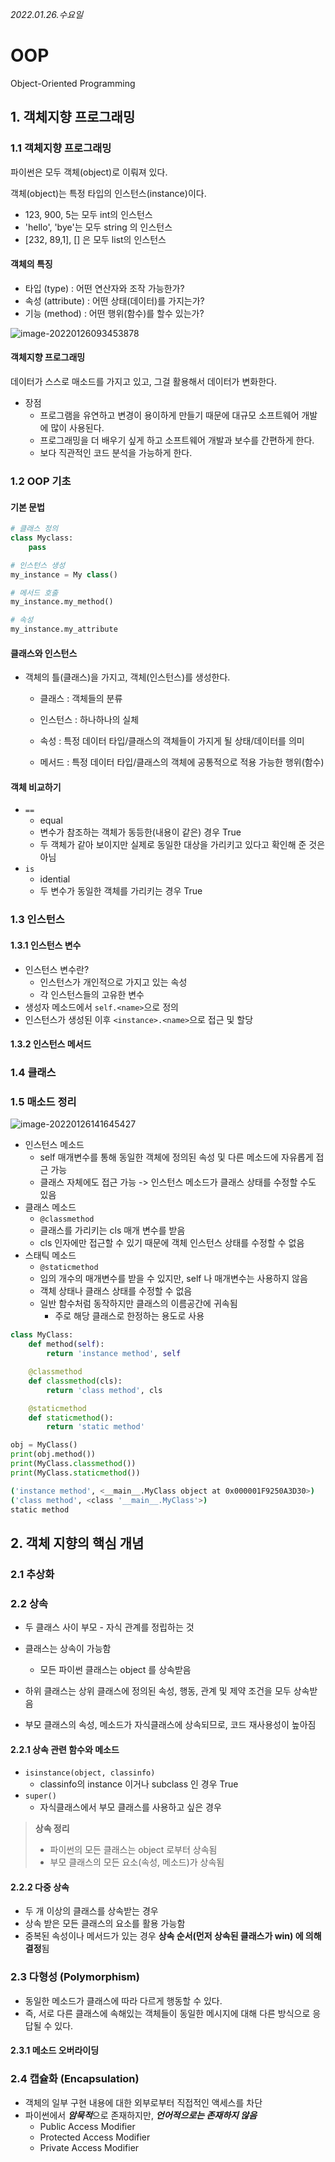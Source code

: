 *2022.01.26.수요일*

# OOP

Object-Oriented Programming

## 1. 객체지향 프로그래밍

### 1.1 객체지향 프로그래밍

파이썬은 모두 객체(object)로 이뤄져 있다.

객체(object)는 특정 타입의 인스턴스(instance)이다.

* 123, 900, 5는 모두 int의 인스턴스
* 'hello', 'bye'는 모두 string 의 인스턴스
* [232, 89,1], [] 은 모두 list의 인스턴스

#### 객체의 특징

* 타입 (type) : 어떤 연산자와 조작 가능한가?
* 속성 (attribute) : 어떤 상태(데이터)를 가지는가?
* 기능 (method) : 어떤 행위(함수)를 할수 있는가?

![image-20220126093453878](C:\Users\mihyu\AppData\Roaming\Typora\typora-user-images\image-20220126093453878.png)

#### 객체지향 프로그래밍

데이터가 스스로 매소드를 가지고 있고, 그걸 활용해서 데이터가 변화한다.

* 장점
  * 프로그램을 유연하고 변경이 용이하게 만들기 때문에 대규모 소프트웨어 개발에 많이 사용된다.
  * 프로그래밍을 더 배우기 싶게 하고 소프트웨어 개발과 보수를 간편하게 한다.
  * 보다 직관적인 코드 분석을 가능하게 한다.



### 1.2 OOP 기초

#### 기본 문법

```python
# 클래스 정의
class Myclass:
    pass

# 인스턴스 생성
my_instance = My class()

# 메서드 호출
my_instance.my_method()

# 속성
my_instance.my_attribute
```

#### 클래스와 인스턴스

* 객체의 틀(클래스)을 가지고, 객체(인스턴스)를 생성한다.

  * 클래스 : 객체들의 분류
  * 인스턴스 : 하나하나의 실체

  * 속성 : 특정 데이터 타입/클래스의 객체들이 가지게 될 상태/데이터를 의미
  * 메서드 : 특정 데이터 타입/클래스의 객체에 공통적으로 적용 가능한 행위(함수)

#### 객체 비교하기

* `==`
  * equal
  * 변수가 참조하는 객체가 동등한(내용이 같은) 경우 True
  * 두 객체가 같아 보이지만 실제로 동일한 대상을 가리키고 있다고 확인해 준 것은 아님
* `is`
  * idential
  * 두 변수가 동일한 객체를 가리키는 경우 True

### 1.3 인스턴스

#### 1.3.1 인스턴스 변수

* 인스턴스 변수란?
  * 인스턴스가 개인적으로 가지고 있는 속성
  * 각 인스턴스들의 고유한 변수
* 생성자 메소드에서 `self.<name>`으로 정의
* 인스턴스가 생성된 이후 `<instance>.<name>`으로 접근 및 할당

#### 1.3.2 인스턴스 메서드



### 1.4 클래스

### 1.5 매소드 정리

![image-20220126141645427](C:\Users\mihyu\AppData\Roaming\Typora\typora-user-images\image-20220126141645427.png)

* 인스턴스 메소드
  * self 매개변수를 통해 동일한 객체에 정의된 속성 및 다른 메소드에 자유롭게 접근 가능
  * 클래스 자체에도 접근 가능 -> 인스턴스 메소드가 클래스 상태를 수정할 수도 있음
* 클래스 메소드
  * `@classmethod`
  * 클래스를 가리키는 cls 매개 변수를 받음
  * cls 인자에만 접근할 수 있기 때문에 객체 인스턴스 상태를 수정할 수 없음
* 스태틱 메소드
  * `@staticmethod`
  * 임의 개수의 매개변수를 받을 수 있지만, self 나 매개변수는 사용하지 않음
  * 객체 상태나 클래스 상태를 수정할 수 없음
  * 일반 함수처럼 동작하지만 클래스의 이름공간에 귀속됨
    * 주로 해당 클래스로 한정하는 용도로 사용

```python
class MyClass:
    def method(self):
        return 'instance method', self

    @classmethod
    def classmethod(cls):
        return 'class method', cls

    @staticmethod
    def staticmethod():
        return 'static method'

obj = MyClass()
print(obj.method())
print(MyClass.classmethod())
print(MyClass.staticmethod())
```

```bash
('instance method', <__main__.MyClass object at 0x000001F9250A3D30>)
('class method', <class '__main__.MyClass'>)
static method
```



## 2. 객체 지향의 핵심 개념

### 2.1 추상화

### 2.2 상속

* 두 클래스 사이 부모 - 자식 관계를 정립하는 것

* 클래스는 상속이 가능함
  * 모든 파이썬 클래스는 object 를 상속받음
* 하위 클래스는 상위 클래스에 정의된 속성, 행동, 관계 및 제약 조건을 모두 상속받음
* 부모 클래스의 속성, 메소드가 자식클래스에 상속되므로, 코드 재사용성이 높아짐

#### 2.2.1 상속 관련 함수와 메소드

* `isinstance(object, classinfo)`
  * classinfo의 instance 이거나 subclass 인 경우 True
* `super()`
  * 자식클래스에서 부모 클래스를 사용하고 싶은 경우

> **상속 정리**
>
> * 파이썬의 모든 클래스는 object 로부터 상속됨
> * 부모 클래스의 모든 요소(속성, 메소드)가 상속됨

#### 2.2.2 다중 상속

* 두 개 이상의 클래스를 상속받는 경우
* 상속 받은 모든 클래스의 요소를 활용 가능함
* 중복된 속성이나 메서드가 있는 경우 **상속 순서(먼저 상속된 클래스가 win) 에 의해 결정**됨

### 2.3 다형성 (Polymorphism)

* 동일한 메소드가 클래스에 따라 다르게 행동할 수 있다.
* 즉, 서로 다른 클래스에 속해있는 객체들이 동일한 메시지에 대해 다른 방식으로 응답될 수 있다.

#### 2.3.1 메소드 오버라이딩





### 2.4 캡슐화 (Encapsulation)

* 객체의 일부 구현 내용에 대한 외부로부터 직접적인 액세스를 차단
* 파이썬에서 ***암묵적***으로 존재하지만, ***언어적으로는 존재하지 않음***
  * Public Access Modifier
  * Protected Access Modifier
  * Private Access Modifier